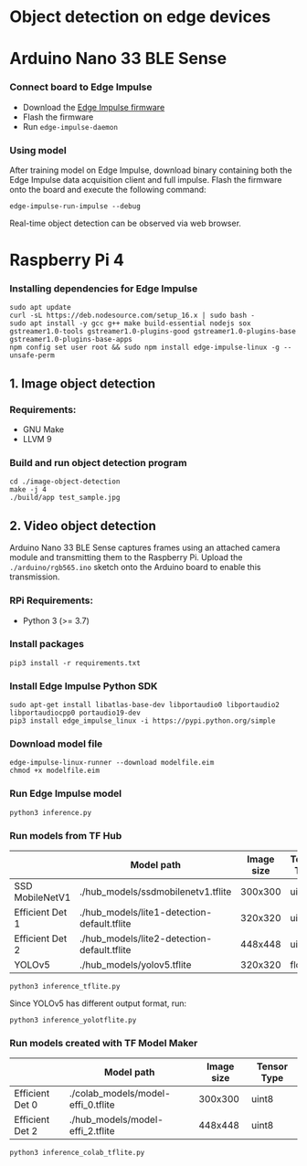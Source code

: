 # Object detection on edge devices
# Arduino Nano 33 BLE Sense
### Connect board to Edge Impulse
- Download the [Edge Impulse firmware](https://cdn.edgeimpulse.com/firmware/arduino-nano-33-ble-sense.zip) 
- Flash the firmware
- Run ```edge-impulse-daemon```

### Using model
After training model on Edge Impulse, download binary containing both the Edge Impulse data acquisition client and full impulse. Flash the firmware onto the board and execute the following command:
```
edge-impulse-run-impulse --debug
```
Real-time object detection can be observed via web browser.

# Raspberry Pi 4
### Installing dependencies for Edge Impulse
```
sudo apt update
curl -sL https://deb.nodesource.com/setup_16.x | sudo bash -
sudo apt install -y gcc g++ make build-essential nodejs sox gstreamer1.0-tools gstreamer1.0-plugins-good gstreamer1.0-plugins-base gstreamer1.0-plugins-base-apps
npm config set user root && sudo npm install edge-impulse-linux -g --unsafe-perm
```

## 1. Image object detection
### Requirements:
- GNU Make
- LLVM 9

### Build and run object detection program
```
cd ./image-object-detection
make -j 4
./build/app test_sample.jpg
```

## 2. Video object detection
Arduino Nano 33 BLE Sense captures frames using an attached camera module and transmitting them to the Raspberry Pi. Upload the ```./arduino/rgb565.ino``` sketch onto the Arduino board to enable this transmission.

### RPi Requirements:
- Python 3 (>= 3.7)

### Install packages
```
pip3 install -r requirements.txt
```

### Install Edge Impulse Python SDK
```
sudo apt-get install libatlas-base-dev libportaudio0 libportaudio2 libportaudiocpp0 portaudio19-dev
pip3 install edge_impulse_linux -i https://pypi.python.org/simple
```
### Download model file
```
edge-impulse-linux-runner --download modelfile.eim
chmod +x modelfile.eim
```

### Run Edge Impulse model
```
python3 inference.py
```

### Run models from TF Hub
|  | Model path | Image size | Tensor Type |
|----------|----------|----------|--------|
| SSD MobileNetV1   | ./hub_models/ssdmobilenetv1.tflite  |  300x300  | uint8 | 
| Efficient Det 1   | ./hub_models/lite1-detection-default.tflite   | 320x320   | uint8 |
| Efficient Det 2   | ./hub_models/lite2-detection-default.tflite   | 448x448   | uint8 |
| YOLOv5   | ./hub_models/yolov5.tflite   | 320x320   | float32 |

```
python3 inference_tflite.py
```
Since YOLOv5 has different output format, run:
```
python3 inference_yolotflite.py
```

### Run models created with TF Model Maker
|  | Model path | Image size | Tensor Type |
|----------|----------|----------|--------|
| Efficient Det 0  | ./colab_models/model-effi_0.tflite   | 300x300   | uint8 |
| Efficient Det 2   | ./hub_models/model-effi_2.tflite   | 448x448   | uint8 |
```
python3 inference_colab_tflite.py
```
